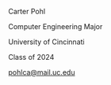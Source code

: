 Carter Pohl

Computer Engineering Major

University of Cincinnati

Class of 2024


pohlca@mail.uc.edu

